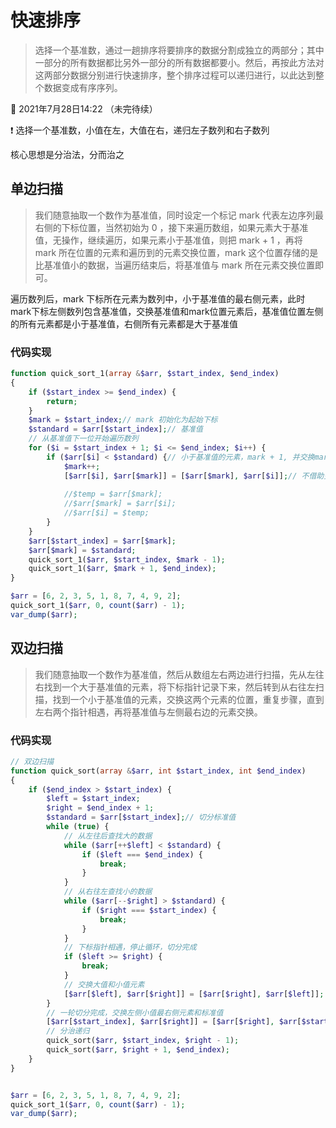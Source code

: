 # 快速排序

> 选择一个基准数，通过一趟排序将要排序的数据分割成独立的两部分；其中一部分的所有数据都比另外一部分的所有数据都要小。然后，再按此方法对这两部分数据分别进行快速排序，整个排序过程可以递归进行，以此达到整个数据变成有序序列。



:memo: 2021年7月28日14:22 （未完待续）



:exclamation: 选择一个基准数，小值在左，大值在右，递归左子数列和右子数列



核心思想是分治法，分而治之



## 单边扫描

> 我们随意抽取一个数作为基准值，同时设定一个标记 mark 代表左边序列最右侧的下标位置，当然初始为 0 ，接下来遍历数组，如果元素大于基准值，无操作，继续遍历，如果元素小于基准值，则把 mark + 1 ，再将 mark 所在位置的元素和遍历到的元素交换位置，mark 这个位置存储的是比基准值小的数据，当遍历结束后，将基准值与 mark 所在元素交换位置即可。



遍历数列后，mark 下标所在元素为数列中，小于基准值的最右侧元素，此时mark下标左侧数列包含基准值，交换基准值和mark位置元素后，基准值位置左侧的所有元素都是小于基准值，右侧所有元素都是大于基准值



### 代码实现

```php
function quick_sort_1(array &$arr, $start_index, $end_index)
{
    if ($start_index >= $end_index) {
        return;
    }
    $mark = $start_index;// mark 初始化为起始下标
    $standard = $arr[$start_index];// 基准值
    // 从基准值下一位开始遍历数列
    for ($i = $start_index + 1; $i <= $end_index; $i++) {
        if ($arr[$i] < $standard) {// 小于基准值的元素，mark + 1, 并交换mark位置和i位置元素
            $mark++;
            [$arr[$i], $arr[$mark]] = [$arr[$mark], $arr[$i]];// 不借助变量交换两个变量的值
            
            //$temp = $arr[$mark];
            //$arr[$mark] = $arr[$i];
            //$arr[$i] = $temp;
        }
    }
    $arr[$start_index] = $arr[$mark];
    $arr[$mark] = $standard;
    quick_sort_1($arr, $start_index, $mark - 1);
    quick_sort_1($arr, $mark + 1, $end_index);
}

$arr = [6, 2, 3, 5, 1, 8, 7, 4, 9, 2];
quick_sort_1($arr, 0, count($arr) - 1);
var_dump($arr);
```







## 双边扫描

> 我们随意抽取一个数作为基准值，然后从数组左右两边进行扫描，先从左往右找到一个大于基准值的元素，将下标指针记录下来，然后转到从右往左扫描，找到一个小于基准值的元素，交换这两个元素的位置，重复步骤，直到左右两个指针相遇，再将基准值与左侧最右边的元素交换。







### 代码实现

```php
// 双边扫描
function quick_sort(array &$arr, int $start_index, int $end_index)
{
    if ($end_index > $start_index) {
        $left = $start_index;
        $right = $end_index + 1;
        $standard = $arr[$start_index];// 切分标准值
        while (true) {
            // 从左往后查找大的数据
            while ($arr[++$left] < $standard) {
                if ($left === $end_index) {
                    break;
                }
            }
            // 从右往左查找小的数据
            while ($arr[--$right] > $standard) {
                if ($right === $start_index) {
                    break;
                }
            }
            // 下标指针相遇，停止循环，切分完成
            if ($left >= $right) {
                break;
            }
            // 交换大值和小值元素
            [$arr[$left], $arr[$right]] = [$arr[$right], $arr[$left]];
        }
        // 一轮切分完成，交换左侧小值最右侧元素和标准值
        [$arr[$start_index], $arr[$right]] = [$arr[$right], $arr[$start_index]];
        // 分治递归
        quick_sort($arr, $start_index, $right - 1);
        quick_sort($arr, $right + 1, $end_index);
    }
}


$arr = [6, 2, 3, 5, 1, 8, 7, 4, 9, 2];
quick_sort_1($arr, 0, count($arr) - 1);
var_dump($arr);
```

